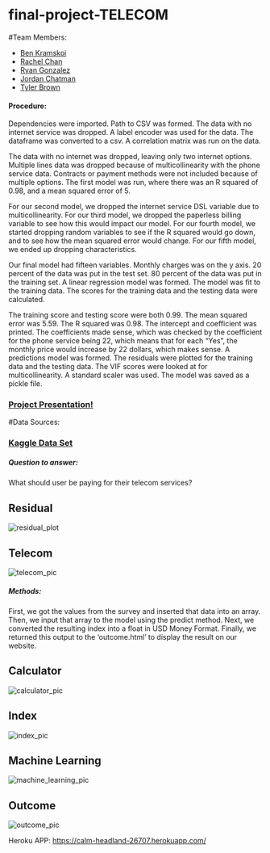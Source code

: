 # final-project-TELECOM

#Team Members:
* [Ben Kramskoi](https://github.com/kramskb1)
* [Rachel Chan](https://github.com/chanrce)
* [Ryan Gonzalez](https://github.com/RyanAdamGonzalez1996) 
* [Jordan Chatman](https://github.com/JordanChat)
* [Tyler Brown](https://github.com/Starcode897)

#### Procedure:
Dependencies were imported. Path to CSV was formed. The data with no internet service was dropped. A label encoder was used for the data. The dataframe was converted to a csv. A correlation matrix was run on the data.

The data with no internet was dropped, leaving only two internet options. Multiple lines data was dropped because of multicollinearity with the phone service data. Contracts or payment methods were not included because of multiple options. The first model was run, where there was an R squared of 0.98, and a mean squared error of 5.

For our second model, we dropped the internet service DSL variable due to multicollinearity. For our third model, we dropped the paperless billing variable to see how this would impact our model. For our fourth model, we started dropping random variables to see if the R squared would go down, and to see how the mean squared error would change. For our fifth model, we ended up dropping characteristics.

Our final model had fifteen variables. Monthly charges was on the y axis. 20 percent of the data was put in the test set. 80 percent of the data was put in the training set. A linear regression model was formed. The model was fit to the training data. The scores for the training data and the testing data were calculated.

The training score and testing score were both 0.99. The mean squared error was 5.59. The R squared was 0.98. The intercept and coefficient was printed. The coefficients made sense, which was checked by the coefficient for the phone service being 22, which means that for each “Yes”, the monthly price would increase by 22 dollars, which makes sense. 
A predictions model was formed. The residuals were plotted for the training data and the testing data. The VIF scores were looked at for multicollinearity. A standard scaler was used. The model was saved as a pickle file. 


### [Project Presentation!](https://docs.google.com/presentation/d/1aZsKhIUplQxirxhCHY3ZwdMNveFSOaMW4jF4jsQmDYk/edit?ts=603ed6cb#slide=id.p)

#Data Sources:
### [Kaggle Data Set](https://www.kaggle.com/radmirzosimov/telecom-users-dataset)


##### Question to answer:
What should user be paying for their telecom services?

## Residual

![residual_plot](https://github.com/Starcode897/final-project-TELECOM/blob/main/static/img/residuals.png)

## Telecom
![telecom_pic](https://github.com/Starcode897/final-project-TELECOM/blob/main/static/img/telecom.jpg)

##### Methods:
First, we got the values from the survey and inserted that data into an array.
Then, we input that array to the model using the predict method.
Next, we converted the resulting index into a float in USD Money Format.
Finally,  we returned this output to the ‘outcome.html’ to display the result on our website.

## Calculator
![calculator_pic](https://github.com/Starcode897/final-project-TELECOM/blob/main/static/img/calculatehtml.png)

## Index
![index_pic](https://github.com/Starcode897/final-project-TELECOM/blob/main/static/img/indexhtml.png)

## Machine Learning
![machine_learning_pic](https://github.com/Starcode897/final-project-TELECOM/blob/main/static/img/machinelearninghtml.png)

## Outcome
![outcome_pic](https://github.com/Starcode897/final-project-TELECOM/blob/main/static/img/outcomehtml.png)


Heroku APP:
https://calm-headland-26707.herokuapp.com/
